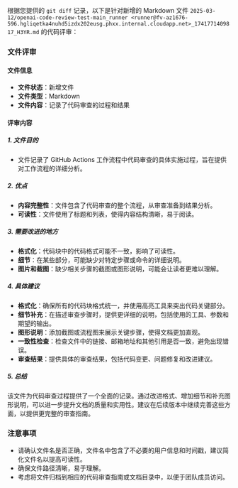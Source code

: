根据您提供的 `git diff` 记录，以下是针对新增的 Markdown 文件 `2025-03-12/openai-code-review-test-main_runner <runner@fv-az1676-596.hgliqetka4nuhd5izdx202eusg.phxx.internal.cloudapp.net>_1741771409817_H3YR.md` 的代码评审：

### 文件评审

#### 文件信息
- **文件状态**：新增文件
- **文件类型**：Markdown
- **文件内容**：记录了代码审查的过程和结果

#### 评审内容

##### 1. 文件目的
- 文件记录了 GitHub Actions 工作流程中代码审查的具体实施过程，旨在提供对工作流程的详细分析。

##### 2. 优点
- **内容完整性**：文件包含了代码审查的整个流程，从审查准备到结果分析。
- **可读性**：文件使用了标题和列表，使得内容结构清晰，易于阅读。

##### 3. 需要改进的地方
- **格式化**：代码块中的代码格式可能不一致，影响了可读性。
- **细节**：在某些部分，可能缺少对特定步骤或命令的详细说明。
- **图片和截图**：缺少相关步骤的截图或图形说明，可能会让读者更难以理解。

##### 4. 具体建议
- **格式化**：确保所有的代码块格式统一，并使用高亮工具来突出代码关键部分。
- **细节补充**：在描述审查步骤时，提供更详细的说明，包括使用的工具、参数和期望的输出。
- **图形说明**：添加截图或流程图来展示关键步骤，使得文档更加直观。
- **一致性检查**：检查文件中的链接、邮箱地址和其他引用是否一致，避免出现错误。
- **审查结果**：提供具体的审查结果，包括代码变更、问题修复和改进建议。

##### 5. 总结
该文件为代码审查过程提供了一个全面的记录。通过改进格式、增加细节和补充图形说明，可以进一步提升文档的质量和实用性。建议在后续版本中继续完善这些方面，以提供更完整的审查指南。

### 注意事项
- 请确认文件名是否正确，文件名中包含了不必要的用户信息和时间戳，建议简化文件名以提高可读性。
- 确保文件路径清晰，易于理解。
- 考虑将文件归档到相应的代码审查指南或文档目录中，以便于团队成员访问。